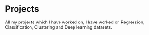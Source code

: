 # Projects
All my projects which I have worked on, I have worked on Regression, Classification, Clustering and Deep learning datasets.
